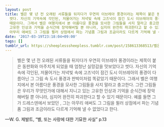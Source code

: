 ```yaml
---
layout: post
title: 벨은 몇 년 전 오래된 서류들을 뒤지다가 우연히 이브레아 풍경이라는 제목이 붙은 동판화와 마주치게 되었을 때 엄청난 실망감을 맛보았다고
  썻다. 자신의 기억속에 각인된, 저물어가는 저녁빛 속에 고즈넉이 잠긴 도시 이브레아의 풍경이 다름아닌 그 그림 속 도시 풍경과 판박이처럼 똑같았기
  때문이다. 그래서 벨은 여행지에서 본 아름다운 풍경을 모사한 그림들을 사지 말라고 충고한다. 그런 그림들은 우리가 무엇인가에 대해서 지니고 있는
  고유한 인상과 기억을 순식간에 장악해버릴 뿐 아니라, 심지어 완전히 파괴한다고 할 수 있기 때문이다. 예를 들면 그가 드레스덴에서 보았던 , 그는
  아무리 애써도 그 그림을 뮐러 상점에서 파는 기념품 그림과 조금이라도 다르게 기억해 낼 수 없었다고 한다.
date: '2017-03-19T23:18:04+09:00'
tags: []
tumblr_url: https://sheeplesssheepless.tumblr.com/post/158613368513/벨은-몇-년-전-오래된-서류들을-뒤지다가-우연히-이브레아-풍경이라는-제목이-붙은-동판화와
---
```

> 벨은 몇 년 전 오래된 서류들을 뒤지다가 우연히 이브레아 풍경이라는 제목이 붙은 동판화와 마주치게 되었을 때 엄청난 실망감을 맛보았다고 썻다. 자신의 기억속에 각인된, 저물어가는 저녁빛 속에 고즈넉이 잠긴 도시 이브레아의 풍경이 다름아닌 그 그림 속 도시 풍경과 판박이처럼 똑같았기 때문이다. 그래서 벨은 여행지에서 본 아름다운 풍경을 모사한 그림들을 사지 말라고 충고한다. 그런 그림들은 우리가 무엇인가에 대해서 지니고 있는 고유한 인상과 기억을 순식간에 장악해버릴 뿐 아니라, 심지어 완전히 파괴한다고 할 수 있기 때문이다. 예를 들면 그가 드레스덴에서 보았던 , 그는 아무리 애써도 그 그림을 뮐러 상점에서 파는 기념품 그림과 조금이라도 다르게 기억해 낼 수 없었다고 한다.

—W. G. 제발트,&nbsp;“벨, 또는 사랑에 대한 기묘한 사실” p.13
